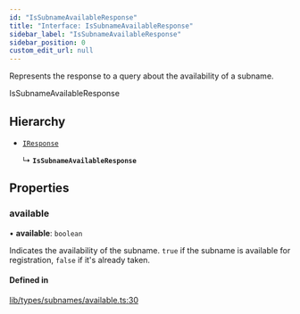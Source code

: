 ```yaml
---
id: "IsSubnameAvailableResponse"
title: "Interface: IsSubnameAvailableResponse"
sidebar_label: "IsSubnameAvailableResponse"
sidebar_position: 0
custom_edit_url: null
---
```


Represents the response to a query about the availability of a subname.

 IsSubnameAvailableResponse

## Hierarchy

- [`IResponse`](IResponse.md)

  ↳ **`IsSubnameAvailableResponse`**

## Properties

### available

• **available**: `boolean`

Indicates the availability of the subname. 
                                `true` if the subname is available for registration, 
                                `false` if it's already taken.

#### Defined in

[lib/types/subnames/available.ts:30](https://github.com/JustaName-id/JustaName-sdk/blob/1dd4ff6/packages/@justaname.id/sdk/src/lib/types/subnames/available.ts#L30)
